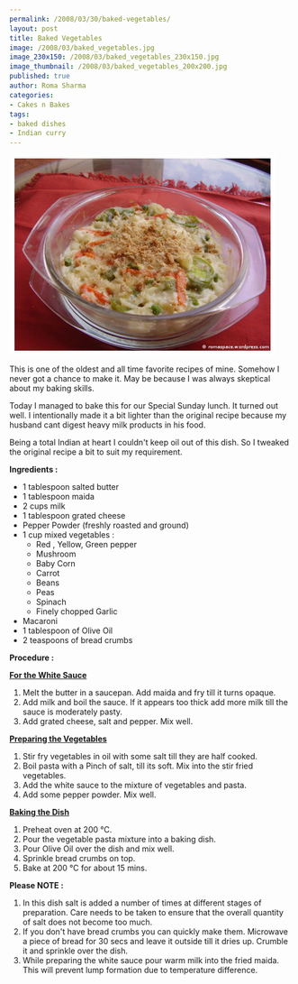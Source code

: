 ```yaml
--- 
permalink: /2008/03/30/baked-vegetables/
layout: post
title: Baked Vegetables
image: /2008/03/baked_vegetables.jpg
image_230x150: /2008/03/baked_vegetables_230x150.jpg
image_thumbnail: /2008/03/baked_vegetables_200x200.jpg
published: true
author: Roma Sharma
categories: 
- Cakes n Bakes
tags:
- baked dishes
- Indian curry
---
```

<a title="baked_vegetables.jpg" href="/2008/03/baked_vegetables.jpg"><img src="/2008/03/baked_vegetables.jpg" alt="baked_vegetables.jpg" /></a>

This is one of the oldest and all time favorite recipes of mine. Somehow I never got a chance to make it. May be because I was always skeptical about my baking skills.

Today I managed to bake this for our Special Sunday lunch. It turned out well. I intentionally made it a bit lighter than the original recipe because my husband cant digest heavy milk products in his food.

Being a total Indian at heart I couldn't keep oil out of this dish. So I tweaked the original recipe a bit to suit my requirement.

<strong>Ingredients :</strong>
<ul>
	<li>1 tablespoon salted butter</li>
	<li>1 tablespoon maida</li>
	<li>2 cups milk</li>
	<li>1 tablespoon grated cheese</li>
	<li>Pepper Powder (freshly roasted and ground)</li>
	<li>1 cup mixed vegetables :
<ul>
	<li>Red , Yellow, Green pepper</li>
	<li>Mushroom</li>
	<li>Baby Corn</li>
	<li>Carrot</li>
	<li>Beans</li>
	<li>Peas</li>
	<li>Spinach</li>
	<li>Finely chopped Garlic</li>
</ul>
</li>
	<li>Macaroni</li>
	<li>1 tablespoon of Olive Oil</li>
	<li>2 teaspoons of bread crumbs</li>
</ul>
<strong>Procedure :</strong>

<span style="text-decoration:underline;"><strong>For the White Sauce</strong></span>
<ol>
	<li>Melt the butter in a saucepan. Add maida and fry till it turns opaque.</li>
	<li>Add milk and boil the sauce. If it appears too thick add more milk till the sauce is moderately pasty.</li>
	<li>Add grated cheese, salt and pepper. Mix well.</li>
</ol>
<span style="text-decoration:underline;"><strong>Preparing the Vegetables</strong></span>
<ol>
	<li>Stir fry vegetables in oil with some salt till they are half cooked.</li>
	<li>Boil pasta with a Pinch of salt, till its soft. Mix into the stir fried vegetables.</li>
	<li>Add the white sauce to the mixture of vegetables and pasta.</li>
	<li>Add some pepper powder. Mix well.</li>
</ol>
<span style="text-decoration:underline;"><strong>Baking the Dish</strong></span>
<ol>
	<li>Preheat oven at 200 °C.</li>
	<li>Pour the vegetable pasta mixture into a baking dish.</li>
	<li>Pour Olive Oil over the dish and mix well.</li>
	<li>Sprinkle bread crumbs on top.</li>
	<li>Bake at 200 °C for about 15 mins.</li>
</ol>
<strong>Please NOTE :</strong>
<ol>
	<li>In this dish salt is added a number of times at different stages of preparation. Care needs to be taken to ensure that the overall quantity of salt does not become too much.</li>
	<li>If you don't have bread crumbs you can quickly make them. Microwave a piece of bread for 30 secs and leave it outside till it dries up. Crumble it and sprinkle over the dish.</li>
	<li>While preparing the white sauce pour warm milk into the fried maida. This will prevent lump formation due to temperature difference.</li>
</ol>
